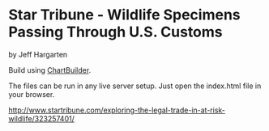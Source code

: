 Star Tribune - Wildlife Specimens Passing Through U.S. Customs
================

by Jeff Hargarten

Build using [ChartBuilder](https://quartz.github.io/Chartbuilder/).

The files can be run in any live server setup. Just open the index.html file in your browser.

http://www.startribune.com/exploring-the-legal-trade-in-at-risk-wildlife/323257401/